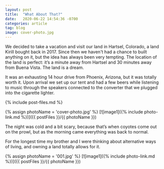 ```yaml
---
layout: post
title:  "What About That?"
date:   2020-06-22 14:54:36 -0700
categories: article
tag: blog
image: cover-photo.jpg
---
```


We decided to take a vacation and visit our land in Hartsel, Colorado, a land Kirill bought back in 2017. Since then we haven't had a chance to built anything on it, but the idea has always been very tempting. The location of the land is perfect: it’s a minute away from Hartsel and 30 minutes away from Buena Vista. The land is a dream.

It was an exhausting 14 hour drive from Phoenix, Arizona, but it was totally worth it. Upon arrival we set up our tent and had a few beers while listening to music through the speakers connected to the converter that we plugged into the cigarette lighter.

{% include post-files.md %}

{% assign photoName = 'cover-photo.jpg' %}
[![image1]({% include photo-link.md %})]({{ postFiles }}/{{ photoName }})

The night was cold and a bit scary, because that’s when coyotes come out on the prowl, but as the morning came everything was back to normal.

For the longest time my brother and I were thinking about alternative ways of living, and owning a land totally allows for it.

{% assign photoName = '001.jpg' %}
[![image1]({% include photo-link.md %})]({{ postFiles }}/{{ photoName }})
